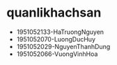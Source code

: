 # quanlikhachsan
- 1951052133-HaTruongNguyen
- 1951052070-LuongDucHuy
- 1951052029-NguyenThanhDung
- 1951052066-VuongVinhHoa
